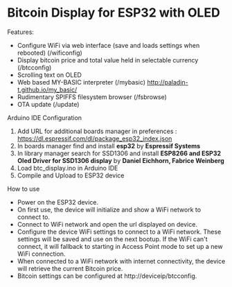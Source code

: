 # Bitcoin Display for ESP32 with OLED

Features:
* Configure WiFi via web interface (save and loads settings when rebooted) (/wificonfig)
* Display bitcoin price and total value held in selectable currency (/btcconfig)
* Scrolling text on OLED
* Web based MY-BASIC interpreter (/mybasic) http://paladin-t.github.io/my_basic/
* Rudimentary SPIFFS filesystem browser (/fsbrowse)
* OTA update (/update)

Arduino IDE Configuration
1. Add URL for additional boards manager in preferences : https://dl.espressif.com/dl/package_esp32_index.json
2. In boards manager find and install **esp32** by **Espressif Systems**
3. In library manager search for SSD1306 and install **ESP8266 and ESP32 Oled Driver for SSD1306 display** by **Daniel Eichhorn, Fabrice Weinberg**
4. Load btc_display.ino in Arduino IDE
5. Compile and Upload to ESP32 device

How to use
* Power on the ESP32 device.
* On first use, the device will initialize and show a WiFi network to connect to.
* Connect to WiFi network and open the url displayed on device.
* Configure the device WiFi settings to connect to a WiFi network.  These settings will be saved and use on the next bootup.  If the WiFi can't connect, it will fallback to starting in Access Point mode to set up a new WiFi connection.
* When connected to a WiFi network with internet connectivity, the device will retrieve the current Bitcoin price.
* Bitcoin settings can be configured at http://deviceip/btcconfig.
